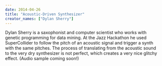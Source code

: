 ```yaml
---
date: 2014-04-26
title: "Acoustic-Driven Synthesizer"
creator_names: ["Dylan Sherry"]
---
```


Dylan Sherry is a saxophonist and computer scientist who works with genetic programming for data mining. At the Jazz Hackathon he used SuperCollider to follow the pitch of an acoustic signal and trigger a synth with the same pitches. The process of translating from the acoustic sound to the very dry synthesizer is not perfect, which creates a very nice glitchy effect. (Audio sample coming soon!)

